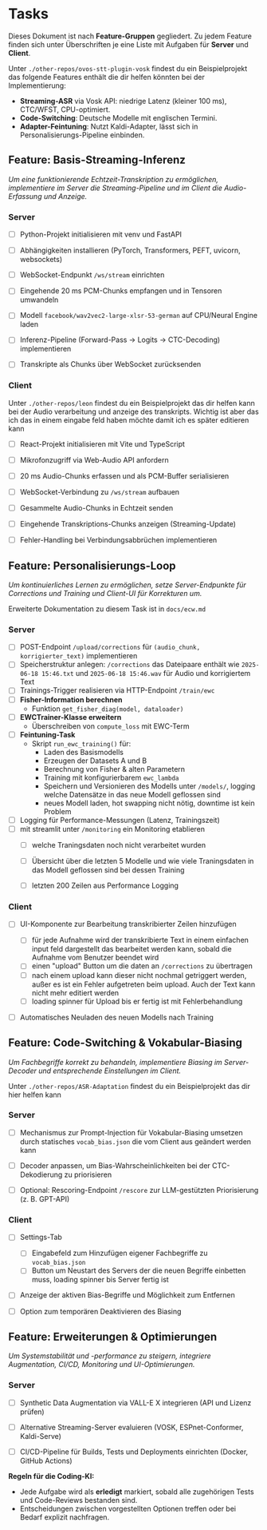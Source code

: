 # Tasks

Dieses Dokument ist nach **Feature-Gruppen** gegliedert. Zu jedem Feature finden sich unter Überschriften je eine Liste mit Aufgaben für **Server** und **Client**.

Unter `./other-repos/ovos-stt-plugin-vosk` findest du ein Beispielprojekt das folgende Features enthält die dir helfen könnten bei der Implementierung:

* **Streaming-ASR** via Vosk API: niedrige Latenz (kleiner 100 ms), CTC/WFST, CPU-optimiert.
* **Code-Switching**: Deutsche Modelle mit englischen Termini.
* **Adapter-Feintuning**: Nutzt Kaldi-Adapter, lässt sich in Personalisierungs-Pipeline einbinden.

## Feature: Basis-Streaming-Inferenz

*Um eine funktionierende Echtzeit-Transkription zu ermöglichen, implementiere im Server die Streaming-Pipeline und im Client die Audio-Erfassung und Anzeige.*

### Server

- [ ] Python-Projekt initialisieren mit venv und FastAPI
- [ ] Abhängigkeiten installieren (PyTorch, Transformers, PEFT, uvicorn, websockets)
- [ ] WebSocket-Endpunkt `/ws/stream` einrichten
- [ ] Eingehende 20 ms PCM-Chunks empfangen und in Tensoren umwandeln
- [ ] Modell `facebook/wav2vec2-large-xlsr-53-german` auf CPU/Neural Engine laden
- [ ] Inferenz-Pipeline (Forward-Pass → Logits → CTC-Decoding) implementieren
- [ ] Transkripte als Chunks über WebSocket zurücksenden


### Client

Unter `./other-repos/leon` findest du ein Beispielprojekt das dir helfen kann bei der Audio verarbeitung und anzeige des transkripts. Wichtig ist aber das ich das in einem eingabe feld haben möchte damit ich es später editieren kann

- [ ] React-Projekt initialisieren mit Vite und TypeScript
- [ ] Mikrofonzugriff via Web-Audio API anfordern
- [ ] 20 ms Audio-Chunks erfassen und als PCM-Buffer serialisieren
- [ ] WebSocket-Verbindung zu `/ws/stream` aufbauen
- [ ] Gesammelte Audio-Chunks in Echtzeit senden
- [ ] Eingehende Transkriptions-Chunks anzeigen (Streaming-Update)
- [ ] Fehler-Handling bei Verbindungsabbrüchen implementieren


## Feature: Personalisierungs-Loop

*Um kontinuierliches Lernen zu ermöglichen, setze Server-Endpunkte für Corrections und Training und Client-UI für Korrekturen um.*

Erweiterte Dokumentation zu diesem Task ist in `docs/ecw.md`

### Server

- [ ] POST-Endpoint `/upload/corrections` für `(audio_chunk, korrigierter_text)` implementieren
- [ ] Speicherstruktur anlegen: `/corrections` das Dateipaare enthält wie `2025-06-18 15:46.txt` und `2025-06-18 15:46.wav` für Audio und korrigiertem Text
- [ ] Trainings-Trigger realisieren via HTTP-Endpoint `/train/ewc`
- [ ] **Fisher-Information berechnen**  
  - Funktion `get_fisher_diag(model, dataloader)`  
- [ ] **EWCTrainer-Klasse erweitern**  
  - Überschreiben von `compute_loss` mit EWC-Term  
- [ ] **Feintuning-Task**  
  - Skript `run_ewc_training()` für:  
    - Laden des Basismodells  
    - Erzeugen der Datasets A und B  
    - Berechnung von Fisher & alten Parametern  
    - Training mit konfigurierbarem `ewc_lambda`  
    - Speichern und Versionieren des Modells unter `/models/`, logging welche Datensätze in das neue Modell geflossen sind
    - neues Modell laden, hot swapping nicht nötig, downtime ist kein Problem
- [ ] Logging für Performance-Messungen (Latenz, Trainingszeit)
- [ ] mit streamlit unter `/monitoring` ein Monitoring etablieren
    - [ ] welche Traningsdaten noch nicht verarbeitet wurden
    - [ ] Übersicht über die letzten 5 Modelle und wie viele Traningsdaten in das Modell geflossen sind bei dessen Training
    - [ ] letzten 200 Zeilen aus Performance Logging


### Client

- [ ] UI-Komponente zur Bearbeitung transkribierter Zeilen hinzufügen
    - [ ] für jede Aufnahme wird der transkribierte Text in einem einfachen input feld dargestellt das bearbeitet werden kann, sobald die Aufnahme vom Benutzer beendet wird
    - [ ] einen "upload" Button um die daten an `/corrections` zu übertragen
    - [ ] nach einem upload kann dieser nicht nochmal getriggert werden, außer es ist ein Fehler aufgetreten beim upload. Auch der Text kann nicht mehr editiert werden
    - [ ] loading spinner für Upload bis er fertig ist mit Fehlerbehandlung
- [ ] Automatisches Neuladen des neuen Modells nach Training


## Feature: Code-Switching \& Vokabular-Biasing

*Um Fachbegriffe korrekt zu behandeln, implementiere Biasing im Server-Decoder und entsprechende Einstellungen im Client.*

Unter `./other-repos/ASR-Adaptation` findest du ein Beispielprojekt das dir hier helfen kann

### Server

- [ ] Mechanismus zur Prompt-Injection für Vokabular-Biasing umsetzen durch statisches `vocab_bias.json` die vom Client aus geändert werden kann
- [ ] Decoder anpassen, um Bias-Wahrscheinlichkeiten bei der CTC-Dekodierung zu priorisieren
- [ ] Optional: Rescoring-Endpoint `/rescore` zur LLM-gestützten Priorisierung (z. B. GPT-API)


### Client

- [ ] Settings-Tab
    - [ ] Eingabefeld zum Hinzufügen eigener Fachbegriffe zu `vocab_bias.json`
    - [ ] Button um Neustart des Servers der die neuen Begriffe einbetten muss, loading spinner bis Server fertig ist
- [ ] Anzeige der aktiven Bias-Begriffe und Möglichkeit zum Entfernen
- [ ] Option zum temporären Deaktivieren des Biasing


## Feature: Erweiterungen \& Optimierungen

*Um Systemstabilität und -performance zu steigern, integriere Augmentation, CI/CD, Monitoring und UI-Optimierungen.*

### Server

- [ ] Synthetic Data Augmentation via VALL-E X integrieren (API und Lizenz prüfen)
- [ ] Alternative Streaming-Server evaluieren (VOSK, ESPnet-Conformer, Kaldi-Serve)
- [ ] CI/CD-Pipeline für Builds, Tests und Deployments einrichten (Docker, GitHub Actions)


**Regeln für die Coding-KI:**

- Jede Aufgabe wird als **erledigt** markiert, sobald alle zugehörigen Tests und Code-Reviews bestanden sind.
- Entscheidungen zwischen vorgestellten Optionen treffen oder bei Bedarf explizit nachfragen.

